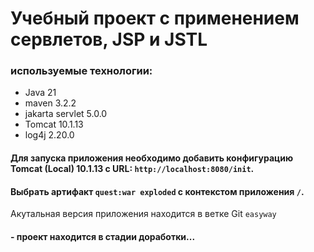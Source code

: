 # Учебный проект с применением сервлетов, JSP и JSTL

### используемые технологии:

* Java 21
* maven 3.2.2
* jakarta servlet 5.0.0
* Tomcat 10.1.13
* log4j 2.20.0


#### Для запуска приложения необходимо добавить конфигурацию Tomcat (Local) 10.1.13 с URL: ```http://localhost:8080/init```.

#### Выбрать артифакт ```quest:war exploded``` с контекстом приложения ```/```.

Акутальная версия приложения находится в ветке Git ```easyway```

#### - проект находится в стадии доработки...


